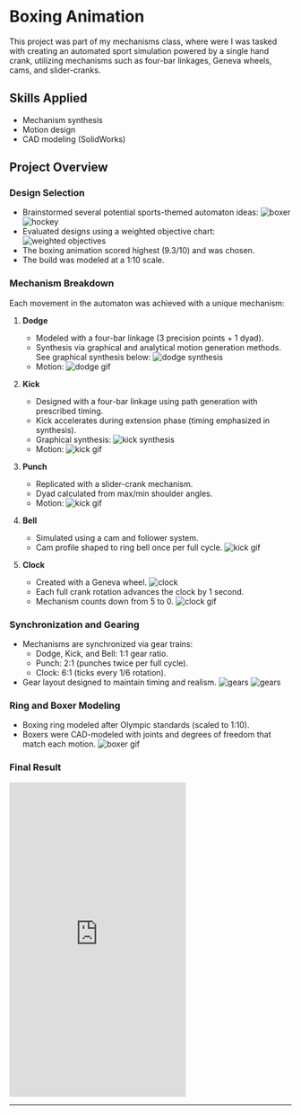 # Boxing Animation

This project was part of my mechanisms class, where were I was tasked with creating an automated sport simulation powered by a single hand crank, utilizing mechanisms such as four-bar linkages, Geneva wheels, cams, and slider-cranks.

## Skills Applied
- Mechanism synthesis
- Motion design
- CAD modeling (SolidWorks)

## Project Overview

### Design Selection
- Brainstormed several potential sports-themed automaton ideas:
![boxer](./boxing_draft.jpg) ![hockey](./hockey_draft.jpg)
- Evaluated designs using a weighted objective chart:
![weighted objectives](./weighted_objectives.png)
- The boxing animation scored highest (9.3/10) and was chosen.
- The build was modeled at a 1:10 scale.

### Mechanism Breakdown

Each movement in the automaton was achieved with a unique mechanism:

1. **Dodge**
   - Modeled with a four-bar linkage (3 precision points + 1 dyad).
   - Synthesis via graphical and analytical motion generation methods. See graphical synthesis below:
   ![dodge synthesis](./dodge_synthesis.png)
   - Motion:
   ![dodge gif](./dodge_gif.gif)

2. **Kick**
   - Designed with a four-bar linkage using path generation with prescribed timing.
   - Kick accelerates during extension phase (timing emphasized in synthesis).
   - Graphical synthesis: ![kick synthesis](./kick_synthesis.png)
   - Motion:
   ![kick gif](./kiick_gif.gif)

3. **Punch**
   - Replicated with a slider-crank mechanism.
   - Dyad calculated from max/min shoulder angles.
   - Motion:
   ![kick gif](./punch_gif.gif)

4. **Bell**
   - Simulated using a cam and follower system.
   - Cam profile shaped to ring bell once per full cycle.
   ![kick gif](./bell_gif.gif)

5. **Clock**
   - Created with a Geneva wheel.
   ![clock](./clock_top.png)
   - Each full crank rotation advances the clock by 1 second.
   - Mechanism counts down from 5 to 0.
   ![clock gif](./clock1_gif.gif)

### Synchronization and Gearing
- Mechanisms are synchronized via gear trains:
  - Dodge, Kick, and Bell: 1:1 gear ratio.
  - Punch: 2:1 (punches twice per full cycle).
  - Clock: 6:1 (ticks every 1/6 rotation).
- Gear layout designed to maintain timing and realism.
 ![gears](./Under1.PNG)  ![gears](./back.PNG)  

### Ring and Boxer Modeling
- Boxing ring modeled after Olympic standards (scaled to 1:10).
- Boxers were CAD-modeled with joints and degrees of freedom that match each motion.
![boxer gif](./boxer_gif.gif)


### Final Result

<iframe width="315" height="560" src="https://www.youtube.com/embed/N5A6NhKn2TM?autoplay=0&playsinline=1" frameborder="0" allowfullscreen></iframe>

---
    
 
